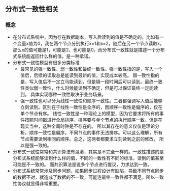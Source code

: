 ## 分布式一致性相关

### 概念
- 在分布式系统中，因为存在数据副本，写入后读到的值是不确定的。比如有一个变量x值为0，我在两个节点分别执行x=1和x=2，随后在另一个节点读取x，
  那么x的值可能是1，可能是2，也可能是0。而分布式一致性就是描述一个分布式系统能返回什么样的值，是一种承诺。
- 分布式一致性模型有很多分类标准
  - 最常见的强一致性、弱一致性和最终一致性。强一致性指的是，写入一个值后，后续的读取总是能读到最新的值。实现成本较高。
    弱一致性指的是，写入值后不一定立马能读到，但是隔一段时间后可以读到。最终一致性类似弱一致性，什么时候能读到不确定，但是可以保证最终一定能读到。
    具体实现哪种一致性取决于业务场景。
  - 强一致性也可以分为线性一致性和顺序一致性。二者都强调写入值后能够立刻读到。区别在于线性一致性是全序的，而顺序一致性是偏序的，仅在单个节点有序。
    线性一致性是一种理论上的模型，因为它要求将所有的事件按照时间戳进行全局排序，排序要与单个节点的执行顺序一致。但是在现实当中，这种全局时钟是不存在的。
    所以其存在的意义仅仅是理论分析。顺序一致性是偏序，不同节点的事件无法排序。可以这么理解，所有节点需要读到相同的顺序。总之，这两者都要求立刻读到之前的修改，
    所以是强一致的。
- 分布式一致性常常和共识算法有混淆，其实是不完全一样的。一致性描述的是分布式系统能够读到什么样的值，不同的一致性有不同的标准，读到的值甚至可能是不一致的。
  而共识算法是说多个节点进行提议，力求达到一致。
- 分布式系统常常涉及同步问题，如果同步过程设计有缺陷，导致不同节点同步的数据不对，就造成了数据的不一致，可能连最终一致性都不满足。所以一致性协议就显得非常重要。
